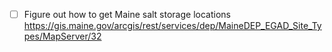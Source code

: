 - [ ] Figure out how to get Maine salt storage locations <https://gis.maine.gov/arcgis/rest/services/dep/MaineDEP_EGAD_Site_Types/MapServer/32>
